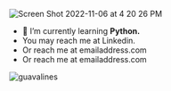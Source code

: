 ![Screen Shot 2022-11-06 at 4 20 26 PM](https://user-images.githubusercontent.com/100665876/200743209-b3b6fb34-7c23-4664-ac90-cb2c11841780.jpeg)
- 🌱 I’m currently learning **Python.**
- You may reach me at Linkedin.
- Or reach me at emailaddress.com
- Or reach me at emailaddress.com
<p><img align="center" src="https://github-readme-stats.vercel.app/api/top-langs?username=guavalines&theme=chartreuse-dark&show_icons=true&locale=en&layout=compact" alt="guavalines" /></p>
